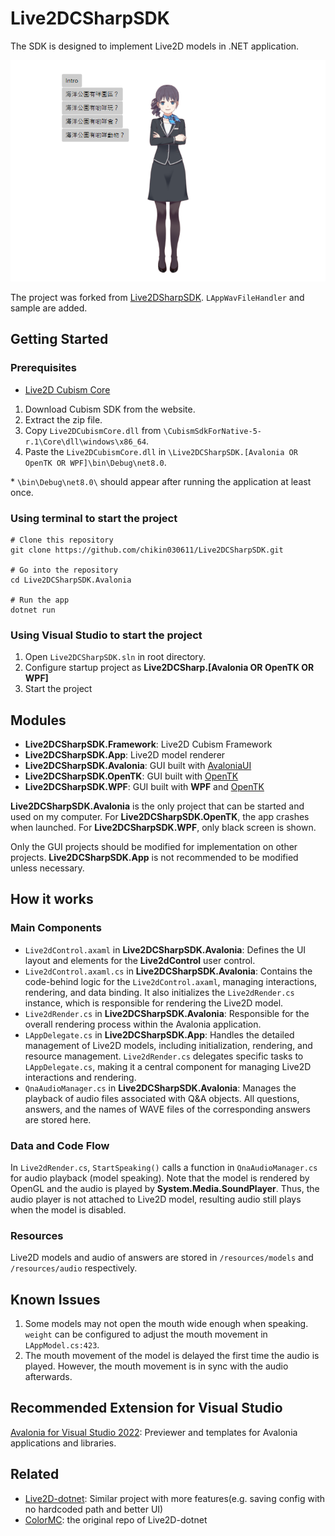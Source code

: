 # Live2DCSharpSDK

The SDK is designed to implement Live2D models in .NET application.

![demo](https://github.com/chikin030611/Live2DCSharpSDK/blob/master/image/demo.png)

The project was forked from [Live2DSharpSDK](https://github.com/Coloryr/Live2DCSharpSDK). ```LAppWavFileHandler``` and sample are added.

## Getting Started

### Prerequisites

- [Live2D Cubism Core](https://www.live2d.com/en/sdk/download/native/)

1. Download Cubism SDK from the website.
2. Extract the zip file.
3. Copy ```Live2DCubismCore.dll``` from ```\CubismSdkForNative-5-r.1\Core\dll\windows\x86_64```.
4. Paste the ```Live2DCubismCore.dll``` in ```\Live2DCSharpSDK.[Avalonia OR OpenTK OR WPF]\bin\Debug\net8.0```.

\* ```\bin\Debug\net8.0\``` should appear after running the application at least once.

### Using terminal to start the project
    # Clone this repository
    git clone https://github.com/chikin030611/Live2DCSharpSDK.git

    # Go into the repository
    cd Live2DCSharpSDK.Avalonia
    
    # Run the app
    dotnet run

### Using Visual Studio to start the project

1. Open ```Live2DCSharpSDK.sln``` in root directory.
2. Configure startup project as **Live2DCSharp.[Avalonia OR OpenTK OR WPF]**
3. Start the project

## Modules

- **Live2DCSharpSDK.Framework**: Live2D Cubism Framework
- **Live2DCSharpSDK.App**: Live2D model renderer
- **Live2DCSharpSDK.Avalonia**: GUI built with [AvaloniaUI](https://avaloniaui.net/)
- **Live2DCSharpSDK.OpenTK**: GUI built with [OpenTK](https://opentk.net/)
- **Live2DCSharpSDK.WPF**: GUI built with **WPF** and [OpenTK](https://opentk.net/)

**Live2DCSharpSDK.Avalonia** is the only project that can be started and used on my computer. For **Live2DCSharpSDK.OpenTK**, the app crashes when launched. For **Live2DCSharpSDK.WPF**, only black screen is shown.

Only the GUI projects should be modified for implementation on other projects. **Live2DCSharpSDK.App** is not recommended to be modified unless necessary.

## How it works

### Main Components

- ```Live2dControl.axaml``` in **Live2DCSharpSDK.Avalonia**: Defines the UI layout and elements for the **Live2dControl** user control.
- ```Live2dControl.axaml.cs``` in **Live2DCSharpSDK.Avalonia**: Contains the code-behind logic for the ```Live2dControl.axaml```, managing interactions, rendering, and data binding. It also initializes the ```Live2dRender.cs``` instance, which is responsible for rendering the Live2D model.
- ```Live2dRender.cs``` in **Live2DCSharpSDK.Avalonia**: Responsible for the overall rendering process within the Avalonia application.
- ```LAppDelegate.cs``` in **Live2DCSharpSDK.App**: Handles the detailed management of Live2D models, including initialization, rendering, and resource management. ```Live2dRender.cs``` delegates specific tasks to ```LAppDelegate.cs```, making it a central component for managing Live2D interactions and rendering.
- ```QnaAudioManager.cs``` in **Live2DCSharpSDK.Avalonia**: Manages the playback of audio files associated with Q&A objects. All questions, answers, and the names of WAVE files of the corresponding answers are stored here.

### Data and Code Flow

In ```Live2dRender.cs```, ```StartSpeaking()``` calls a function in ```QnaAudioManager.cs``` for audio playback (model speaking). Note that the model is rendered by OpenGL and the audio is played by **System.Media.SoundPlayer**. Thus, the audio player is not attached to Live2D model, resulting audio still plays when the model is disabled.

### Resources

Live2D models and audio of answers are stored in ```/resources/models``` and ```/resources/audio``` respectively.


## Known Issues

1. Some models may not open the mouth wide enough when speaking. ```weight``` can be configured to adjust the mouth movement in ```LAppModel.cs:423```.
2. The mouth movement of the model is delayed the first time the audio is played. However, the mouth movement is in sync with the audio afterwards.

## Recommended Extension for Visual Studio

[Avalonia for Visual Studio 2022](https://marketplace.visualstudio.com/items?itemName=AvaloniaTeam.AvaloniaVS): Previewer and templates for Avalonia applications and libraries.
 
## Related

- [Live2D-dotnet](https://github.com/chikin030611/Live2D-dotnet): Similar project with more features(e.g. saving config with no hardcoded path and better UI)
- [ColorMC](https://github.com/Coloryr/ColorMC/tree/master): the original repo of Live2D-dotnet

